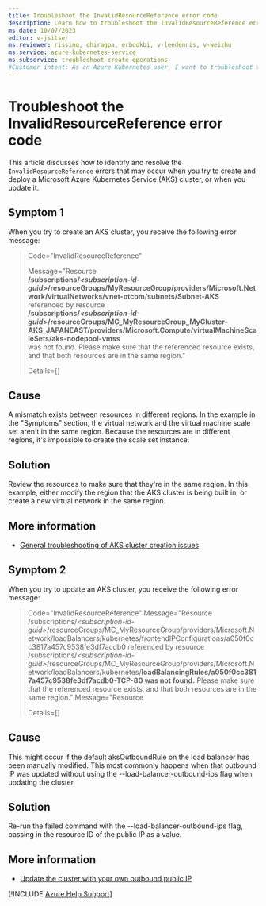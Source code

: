 ```yaml
---
title: Troubleshoot the InvalidResourceReference error code
description: Learn how to troubleshoot the InvalidResourceReference error when you try to create and deploy an Azure Kubernetes Service (AKS) cluster.
ms.date: 10/07/2023
editor: v-jsitser
ms.reviewer: rissing, chiragpa, erbookbi, v-leedennis, v-weizhu
ms.service: azure-kubernetes-service
ms.subservice: troubleshoot-create-operations
#Customer intent: As an Azure Kubernetes user, I want to troubleshoot the InvalidResourceReference error code so that I can successfully create and deploy an Azure Kubernetes Service (AKS) cluster.
---
```

# Troubleshoot the InvalidResourceReference error code

This article discusses how to identify and resolve the `InvalidResourceReference` errors that may occur when you try to create and deploy a Microsoft Azure Kubernetes Service (AKS) cluster, or when you update it.

## Symptom 1

When you try to create an AKS cluster, you receive the following error message:

> Code="InvalidResourceReference"
>
> Message="Resource  
> **/subscriptions/*\<subscription-id-guid>*/resourceGroups/MyResourceGroup/providers/Microsoft.Network/virtualNetworks/vnet-otcom/subnets/Subnet-AKS**  
> referenced by resource  
> **/subscriptions/*\<subscription-id-guid>*/resourceGroups/MC_MyResourceGroup_MyCluster-AKS_JAPANEAST/providers/Microsoft.Compute/virtualMachineScaleSets/aks-nodepool-vmss**  
> was not found. Please make sure that the referenced resource exists, and that both resources are in the same region."
>
> Details=[]

## Cause

A mismatch exists between resources in different regions. In the example in the "Symptoms" section, the virtual network and the virtual machine scale set aren't in the same region. Because the resources are in different regions, it's impossible to create the scale set instance.

## Solution

Review the resources to make sure that they're in the same region. In this example, either modify the region that the AKS cluster is being built in, or create a new virtual network in the same region.

## More information

- [General troubleshooting of AKS cluster creation issues](troubleshoot-aks-cluster-creation-issues.md)


## Symptom 2

When you try to update an AKS cluster, you receive the following error message:

> Code="InvalidResourceReference"
> Message="Resource
> /subscriptions/*\<subscription-id-guid>*/resourceGroups/MC_MyResourceGroup/providers/Microsoft.Network/loadBalancers/kubernetes/frontendIPConfigurations/a050f0cc3817a457c9538fe3df7acdb0 referenced by resource /subscriptions/*\<subscription-id-guid>*/resourceGroups/MC_MyResourceGroup/providers/Microsoft.Network/loadBalancers/kubernetes/**loadBalancingRules/a050f0cc3817a457c9538fe3df7acdb0-TCP-80 was not found.** Please make sure that the referenced resource exists, and that both resources are in the same region."
> Message="Resource  
>
> Details=[]

## Cause

This might occur if the default aksOutboundRule on the load balancer has been manually modified. This most commonly happens when that outbound IP was updated without using the --load-balancer-outbound-ips flag when updating the cluster.

## Solution

Re-run the failed command with the --load-balancer-outbound-ips flag, passing in the resource ID of the public IP as a value.

## More information

- [Update the cluster with your own outbound public IP](../azure/aks/load-balancer-standard#update-the-cluster-with-your-own-outbound-public-ip)



[!INCLUDE [Azure Help Support](../../includes/azure-help-support.md)]
